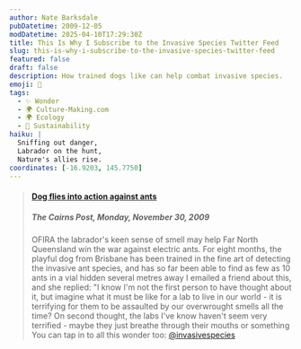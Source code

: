 ```yaml
---
author: Nate Barksdale
pubDatetime: 2009-12-05
modDatetime: 2025-04-10T17:29:30Z
title: This Is Why I Subscribe to the Invasive Species Twitter Feed
slug: this-is-why-i-subscribe-to-the-invasive-species-twitter-feed
featured: false
draft: false
description: How trained dogs like can help combat invasive species.
emoji: 🐾
tags:
  - ✨ Wonder
  - 🌍 Culture-Making.com
  - 🌍 Ecology
  - 🌱 Sustainability
haiku: |
  Sniffing out danger,  
  Labrador on the hunt,  
  Nature's allies rise.
coordinates: [-16.9203, 145.7750]
---
```


> #### [Dog flies into action against ants](http://www.cairns.com.au/article/2009/11/30/79075_local-news.html)
>
> ##### The Cairns Post, Monday, November 30, 2009
>
> OFIRA the labrador's keen sense of smell may help Far North Queensland win the war against electric ants. For eight months, the playful dog from Brisbane has been trained in the fine art of detecting the invasive ant species, and has so far been able to find as few as 10 ants in a vial hidden several metres away
> I emailed a friend about this, and she replied: "I know I'm not the first person to have thought about it, but imagine what it must be like for a lab to live in our world - it is terrifying for them to be assaulted by our overwrought smells all the time? On second thought, the labs I've know haven't seem very terrified - maybe they just breathe through their mouths or something
> You can tap in to all this wonder too: [@invasivespecies](http://twitter.com/invasivespecies)
